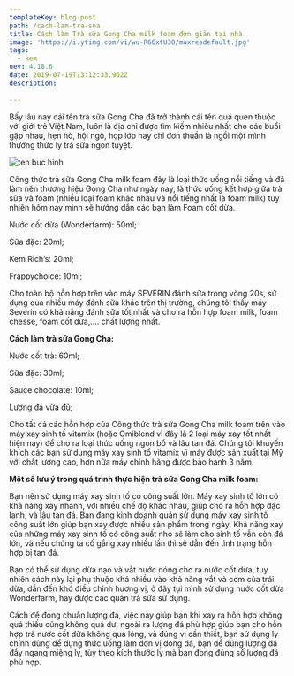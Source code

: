 ```yaml
---
templateKey: blog-post
path: /cach-lam-tra-sua
title: Cách làm Trà sữa Gong Cha milk foam đơn giản tại nhà
image: 'https://i.ytimg.com/vi/wu-R66xtU30/maxresdefault.jpg' 
tags:
  - kem
uev: 4.18.6
date: 2019-07-19T13:12:33.962Z
description:
 
---
```



Bấy lâu nay cái tên trà sữa Gong Cha đã trở thành cái tên quá quen thuộc với giới trẻ Việt Nam, luôn là địa chỉ được tìm kiếm nhiều nhất cho các buổi gặp nhau, hẹn hò, hội ngộ, họp lớp hay chỉ đơn thuần là ngồi một mình thưởng thức ly trà sữa ngon tuyệt.

![ten buc hinh](https://cachnauche.com/uploads/cach-pha-tra-sua-milk-foam.jpg "ten buc hinh")

Công thức trà sữa Gong Cha milk foam đây là loại thức uống nổi tiếng và đã làm nên thương hiệu Gong Cha như ngày nay, là thức uống kết hợp giữa trà sữa và  foam (nhiều loại foam khác nhau và nổi tiếng nhất là foam milk) tuy nhiên hôm nay mình sẽ hướng dẫn các bạn làm Foam cốt dừa.

 Nước cốt dừa (Wonderfarm): 50ml;

 Sữa đặc: 20ml;

 Kem Rich’s: 20ml;

 Frappychoice: 10ml;

Cho toàn bộ hỗn hợp trên vào máy SEVERIN đánh sữa trong vòng 20s, sử dụng qua nhiều máy đánh sữa khác trên thị trường, chúng tôi thấy máy Severin có khả năng đánh sữa tốt nhất và cho ra hỗn hợp foam milk, foam chesse, foam cốt dừa,…. chất lượng nhất.


**Cách làm trà sữa Gong Cha:** 

Nước cốt trà: 60ml;

Sữa đặc: 30ml;

Sauce chocolate: 10ml;

Lượng đá vừa đủ;


Cho tất cả các hỗn hợp của Công thức trà sữa Gong Cha milk foam trên vào máy xay sinh tố vitamix (hoặc Omiblend vì đây là 2 loại máy xay tốt nhất hiện nay) để cho ra loại thức uống ngon bổ và lâu tan đá. Chúng tôi khuyến khích các bạn sử dụng máy xay sinh tố vitamix vì máy được sản xuất tại Mỹ với chất lượng cao, hơn nữa máy chính hãng được bảo hành 3 năm.

**Một số lưu ý trong quá trình thực hiện trà sữa Gong Cha milk foam:**

Bạn nên sử dụng máy xay sinh tố có công suất lớn. Máy xay sinh tố lớn có khả năng xay nhanh, với nhiều chế độ khác nhau, giúp cho ra hỗn hợp đặc lạnh, và lâu tan đá. Bạn đang kinh doanh quán sử dụng máy xay sinh tố công suất lớn giúp bạn xay được nhiều sản phẩm trong ngày. Khả năng xay của những máy xay sinh tố có công suất nhỏ sẽ làm cho sinh tố vẫn còn đá lớn, và nếu chúng ta cố gắng xay nhiều lần thì sẽ dẫn đến tình trạng hỗn hợp bị tan đá.

Bạn có thể sử dụng dừa nạo và vắt nước nóng cho ra nước cốt dừa, tuy nhiên cách này lại phụ thuộc khá nhiều vào khả năng vắt và cơm của trái dừa, dẫn đến khó điều chỉnh hương vị, ở đây tụi mình sử dụng nước cốt dừa Wonderfarm, hay được các quán trà sữa sử dụng.

Cách để đong chuẩn lượng đá, việc này giúp bạn khi xay ra hỗn hợp không quá thiếu cũng không quá dư, ngoài ra lượng đá phù hợp giúp bạn cho hỗn hợp trà nước cốt dừa không quá lỏng, và đúng vị cần thiết, bạn sử dụng ly chính dùng để đựng thức uống làm đơn vị đong đá, bạn để đúng lượng đá đầy ngang miệng ly, tùy theo kích thước ly mà bạn đong đúng số lượng đá phù hợp.